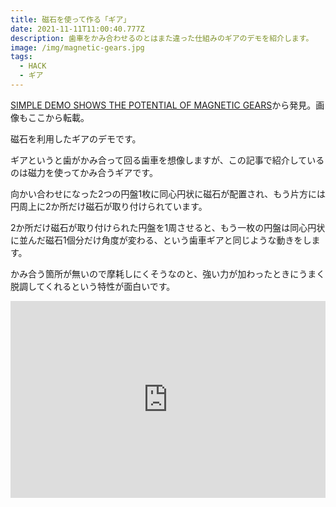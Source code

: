 ```yaml
---
title: 磁石を使って作る「ギア」
date: 2021-11-11T11:00:40.777Z
description: 歯車をかみ合わせるのとはまた違った仕組みのギアのデモを紹介します。
image: /img/magnetic-gears.jpg
tags:
  - HACK
  - ギア
---
```

[SIMPLE DEMO SHOWS THE POTENTIAL OF MAGNETIC GEARS](https://hackaday.com/2020/04/13/simple-demo-shows-the-potential-of-magnetic-gears/)から発見。画像もここから転載。

磁石を利用したギアのデモです。

ギアというと歯がかみ合って回る歯車を想像しますが、この記事で紹介しているのは磁力を使ってかみ合うギアです。

向かい合わせになった2つの円盤1枚に同心円状に磁石が配置され、もう片方には円周上に2か所だけ磁石が取り付けられています。

2か所だけ磁石が取り付けられた円盤を1周させると、もう一枚の円盤は同心円状に並んだ磁石1個分だけ角度が変わる、という歯車ギアと同じような動きをします。


かみ合う箇所が無いので摩耗しにくそうなのと、強い力が加わったときにうまく脱調してくれるという特性が面白いです。

<iframe width="100%" height="315" src="https://www.youtube.com/embed/m4qPSm_8P1E" title="YouTube video player" frameborder="0" allow="accelerometer; autoplay; clipboard-write; encrypted-media; gyroscope; picture-in-picture" allowfullscreen></iframe>
